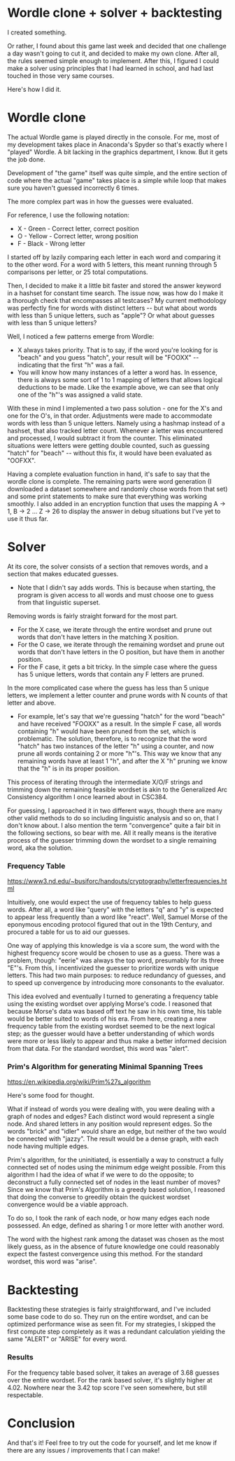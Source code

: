 # Wordle clone + solver + backtesting

I created something. 

Or rather, I found about this game last week and decided that one challenge a day wasn't going to cut it, and decided to make my own clone. After all, the rules seemed simple enough to implement. After this, I figured I could make a solver using principles that I had learned in school, and had last touched in those very same courses. 

Here's how I did it.

# Wordle clone
The actual Wordle game is played directly in the console. For me, most of my development takes place in Anaconda's Spyder so that's exactly where I "played" Wordle. A bit lacking in the graphics department, I know. But it gets the job done.

Development of "the game" itself was quite simple, and the entire section of code where the actual "game" takes place is a simple while loop that makes sure you haven't guessed incorrectly 6 times.

The more complex part was in how the guesses were evaluated.

For reference, I use the following notation:
* X - Green - Correct letter, correct position
* O - Yellow - Correct letter, wrong position
* F - Black - Wrong letter

I started off by lazily comparing each letter in each word and comparing it to the other word. For a word with 5 letters, this meant running through 5 comparisons per letter, or 25 total computations.

Then, I decided to make it a little bit faster and stored the answer keyword in a hashset for constant time search. The issue now, was how do I make it a thorough check that encompasses all testcases? My current methodology was perfectly fine for words with distinct letters -- but what about words with less than 5 unique letters, such as "apple"? Or what about guesses with less than 5 unique letters?

Well, I noticed a few patterns emerge from Wordle:
* X always takes priority. That is to say, if the word you're looking for is "beach" and you guess "hatch", your result will be "FOOXX" -- indicating that the first "h" was a fail.
* You will know how many instances of a letter a word has. In essence, there is always some sort of 1 to 1 mapping of letters that allows logical deductions to be made. Like the example above, we can see that only one of the "h"'s was assigned a valid state.

With these in mind I implemented a two pass solution - one for the X's and one for the O's, in that order. Adjustments were made to accommodate words with less than 5 unique letters. Namely using a hashmap instead of a hashset, that also tracked letter count. Whenever a letter was encountered and processed, I would subtract it from the counter. This eliminated situations were letters were getting double counted, such as guessing "hatch" for "beach" -- without this fix, it would have been evaluated as "OOFXX".

Having a complete evaluation function in hand, it's safe to say that the wordle clone is complete. The remaining parts were word generation (I downloaded a dataset somewhere and randomly chose words from that set) and some print statements to make sure that everything was working smoothly. I also added in an encryption function that uses the mapping A -> 1, B -> 2 ... Z -> 26 to display the answer in debug situations but I've yet to use it thus far.

# Solver

At its core, the solver consists of a section that removes words, and a section that makes educated guesses. 
* Note that I didn't say adds words. This is because when starting, the program is given access to all words and must choose one to guess from that linguistic superset.

Removing words is fairly straight forward for the most part.
* For the X case, we iterate through the entire wordset and prune out words that don't have letters in the matching X position.
* For the O case, we iterate through the remaining wordset and prune out words that don't have letters in the O position, but have them in another position.
* For the F case, it gets a bit tricky. In the simple case where the guess has 5 unique letters, words that contain any F letters are pruned. 

In the more complicated case where the guess has less than 5 unique letters, we implement a letter counter and prune words with N counts of that letter and above. 

* For example, let's say that we're guessing "hatch" for the word "beach" and have received "FOOXX" as a result. In the simple F case, all words containing "h" would have been pruned from the set, which is problematic. The solution, therefore, is to recognize that the word "hatch" has two instances of the letter "h" using a counter, and now prune all words containing 2 or more "h"'s. This way we know that any remaining words have at least 1 "h", and after the X "h" pruning we know that the "h" is in its proper position.

This process of iterating through the intermediate X/O/F strings and trimming down the remaining feasible wordset is akin to the Generalized Arc Consistency algorithm I once learned about in CSC384.

For guessing, I approached it in two different ways, though there are many other valid methods to do so including linguistic analysis and so on, that I don't know about. I also mention the term "convergence" quite a fair bit in the following sections, so bear with me. All it really means is the iterative process of the guesser trimming down the wordset to a single remaining word, aka the solution.
### Frequency Table ###
https://www3.nd.edu/~busiforc/handouts/cryptography/letterfrequencies.html

Intuitively, one would expect the use of frequency tables to help guess words. After all, a word like "query" with the letters "q" and "y" is expected to appear less frequently than a word like "react". Well, Samuel Morse of the eponymous encoding protocol figured that out in the 19th Century, and procured a table for us to aid our guesses. 

One way of applying this knowledge is via a score sum, the word with the highest frequency score would be chosen to use as a guess. There was a problem, though: "eerie" was always the top word, presumably for its three "E"'s. From this, I incentivized the guesser to prioritize words with unique letters. This had two main purposes: to reduce redundancy of guesses, and to speed up convergence by introducing more consonants to the evaluator.

This idea evolved and eventually I turned to generating a frequency table using the existing wordset over applying Morse's code. I reasoned that because Morse's data was based off text he saw in his own time, his table would be better suited to words of his era. From here, creating a new frequency table from the existing wordset seemed to be the next logical step; as the guesser would have a better understanding of which words were more or less likely to appear and thus make a better informed decision from that data. For the standard wordset, this word was "alert". 

### Prim's Algorithm for generating Minimal Spanning Trees ###
https://en.wikipedia.org/wiki/Prim%27s_algorithm 

Here's some food for thought.

What if instead of words you were dealing with, you were dealing with a graph of nodes and edges? Each distinct word would represent a single node. And shared letters in any position would represent edges. So the words "brick" and "idler" would share an edge, but neither of the two would be connected with "jazzy". The result would be a dense graph, with each node having multiple edges. 

Prim's algorithm, for the uninitiated, is essentially a way to construct a fully connected set of nodes using the minimum edge weight possible. From this algorithm I had the idea of what if we were to do the opposite; to deconstruct a fully connected set of nodes in the least number of moves? Since we know that Prim's Algorithm is a greedy based solution, I reasoned that doing the converse to greedily obtain the quickest wordset convergence would be a viable approach.

To do so, I took the rank of each node, or how many edges each node possessed. An edge, defined as sharing 1 or more letter with another word.

The word with the highest rank among the dataset was chosen as the most likely guess, as in the absence of future knowledge one could reasonably expect the fastest convergence using this method. For the standard wordset, this word was "arise".

# Backtesting

Backtesting these strategies is fairly straightforward, and I've included some base code to do so. They run on the entire wordset, and can be optimized performance wise as seen fit. For my strategies, I skipped the first compute step completely as it was a redundant calculation yielding the same "ALERT" or "ARISE" for every word.

### Results ###
For the frequency table based solver, it takes an average of 3.68 guesses over the entire wordset. For the rank based solver, it's slightly higher at 4.02.
Nowhere near the 3.42 top score I've seen somewhere, but still respectable.

# Conclusion

And that's it! Feel free to try out the code for yourself, and let me know if there are any issues / improvements that I can make!

